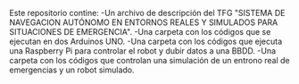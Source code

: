 Este repositorio contine:
-Un archivo de descripción del TFG "SISTEMA DE NAVEGACION AUTÓNOMO EN ENTORNOS REALES Y SIMULADOS PARA SITUACIONES DE EMERGENCIA".
-Una carpeta con los códigos que se ejecutan en dos Arduinos UNO.
-Una carpeta con los códigos que ejecuta una Raspberry Pi para controlar el robot y dubir datos a una BBDD.
-Una carpeta con los códigos que controlan una simulación de un entrono real de emergencias y un robot simulado.


